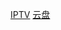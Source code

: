 [IPTV](https://live.lixiaowei.us.kg/player/?vurl=https://ali-m-l.cztv.com/channels/lantian/channel006/1080p.m3u8)
[云盘](http://zjykfy.ysepan.com)